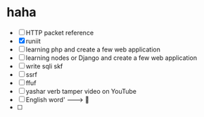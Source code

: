 # haha

- [ ] HTTP packet reference
- [x] runiit
- [ ] learning php and create a few web application 
- [ ] learning nodes or Django and create a few web application
- [ ] write sqli skf 
- [ ] ssrf
- [ ] ffuf
- [ ] yashar verb tamper video on YouTube 
- [ ] English word'  ---> 🧠
- [ ] 

